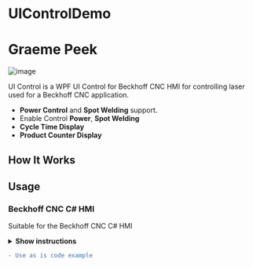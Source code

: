 # UIControlDemo
# Graeme Peek

![image](https://user-images.githubusercontent.com/9011847/225623880-bc04fceb-6b51-469d-b993-dd7fd7e1df71.png)


UI Control is a WPF UI Control for Beckhoff CNC HMI for controlling laser used for a Beckhoff CNC application.

* **Power Control** and **Spot Welding** support.
* Enable Control **Power**, **Spot Welding**
* **Cycle Time Display**
* **Product Counter Display**

## How It Works

## Usage

### Beckhoff CNC C# HMI

Suitable for the Beckhoff CNC C# HMI

<details><summary><b>Show instructions</b></summary>

1. Install the preset:

    `TwinCAT XAE 4024.xx`
    
    https://www.beckhoff.com/en-us/support/download-finder/software-and-tools/software-download/index.aspx?file=TC31-FULL-Setup.3.1.4024.42.exe
    


</details>

```diff
- Use as is code example 
```
